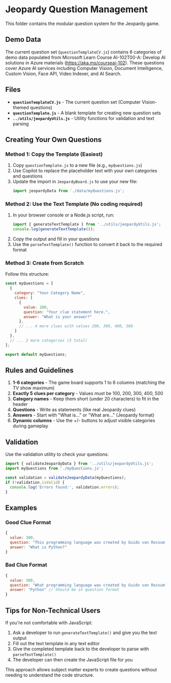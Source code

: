 # Jeopardy Question Management

This folder contains the modular question system for the Jeopardy game.

## Demo Data

The current question set (`questionTemplateCV.js`) contains 6 categories of demo data populated from Microsoft Learn Course AI-102T00-A: Develop AI solutions in Azure materials (https://aka.ms/courseai-102). These questions cover Azure AI services including Computer Vision, Document Intelligence, Custom Vision, Face API, Video Indexer, and AI Search.

## Files

- **`questionTemplateCV.js`** - The current question set (Computer Vision-themed questions)
- **`questionTemplate.js`** - A blank template for creating new question sets
- **`../utils/jeopardyUtils.js`** - Utility functions for validation and text parsing

## Creating Your Own Questions

### Method 1: Copy the Template (Easiest)

1. Copy `questionTemplate.js` to a new file (e.g., `myQuestions.js`)
2. Use Copilot to replace the placeholder text with your own categories and questions
3. Update the import in `JeopardyBoard.js` to use your new file:
   ```javascript
   import jeopardyData from './data/myQuestions.js';
   ```

### Method 2: Use the Text Template (No coding required)

1. In your browser console or a Node.js script, run:
   ```javascript
   import { generateTextTemplate } from '../utils/jeopardyUtils.js';
   console.log(generateTextTemplate());
   ```
2. Copy the output and fill in your questions
3. Use the `parseTextTemplate()` function to convert it back to the required format

### Method 3: Create from Scratch

Follow this structure:

```javascript
const myQuestions = [
  {
    category: "Your Category Name",
    clues: [
      {
        value: 100,
        question: "Your clue statement here.",
        answer: "What is your answer?"
      },
      // ... 4 more clues with values 200, 300, 400, 500
    ]
  },
  // ... 2 more categories (3 total)
];

export default myQuestions;
```

## Rules and Guidelines

1. **1-6 categories** - The game board supports 1 to 6 columns (matching the TV show maximum)
2. **Exactly 5 clues per category** - Values must be 100, 200, 300, 400, 500
3. **Category names** - Keep them short (under 20 characters) to fit in the header
4. **Questions** - Write as statements (like real Jeopardy clues)
5. **Answers** - Start with "What is..." or "What are..." (Jeopardy format)
6. **Dynamic columns** - Use the +/- buttons to adjust visible categories during gameplay

## Validation

Use the validation utility to check your questions:

```javascript
import { validateJeopardyData } from '../utils/jeopardyUtils.js';
import myQuestions from './myQuestions.js';

const validation = validateJeopardyData(myQuestions);
if (!validation.isValid) {
  console.log('Errors found:', validation.errors);
}
```

## Examples

### Good Clue Format
```javascript
{
  value: 300,
  question: "This programming language was created by Guido van Rossum in 1991.",
  answer: "What is Python?"
}
```

### Bad Clue Format
```javascript
{
  value: 300,
  question: "What programming language was created by Guido van Rossum?", // Don't use questions
  answer: "Python" // Should be in question format
}
```

## Tips for Non-Technical Users

If you're not comfortable with JavaScript:

1. Ask a developer to run `generateTextTemplate()` and give you the text output
2. Fill out the text template in any text editor
3. Give the completed template back to the developer to parse with `parseTextTemplate()`
4. The developer can then create the JavaScript file for you

This approach allows subject matter experts to create questions without needing to understand the code structure.
